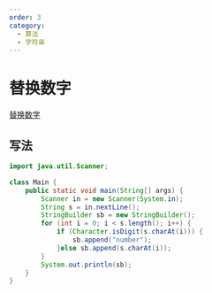 ```yaml
---
order: 3
category: 
  - 算法
  - 字符串
---
```


# 替换数字

[替换数字](https://kamacoder.com/problempage.php?pid=1064)

## 写法

```java
import java.util.Scanner;

class Main {
    public static void main(String[] args) {
        Scanner in = new Scanner(System.in);
        String s = in.nextLine();
        StringBuilder sb = new StringBuilder();
        for (int i = 0; i < s.length(); i++) {
            if (Character.isDigit(s.charAt(i))) {
                sb.append("number");
            }else sb.append(s.charAt(i));
        }
        System.out.println(sb);
    }
}
```
